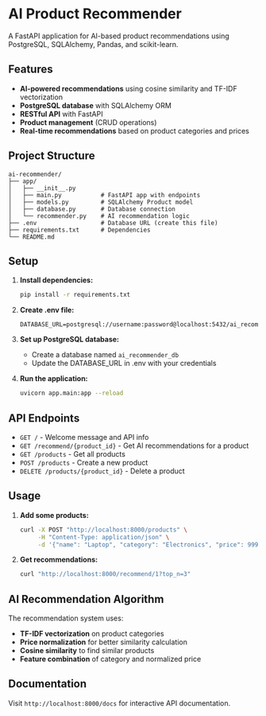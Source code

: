 # AI Product Recommender

A FastAPI application for AI-based product recommendations using PostgreSQL, SQLAlchemy, Pandas, and scikit-learn.

## Features

- **AI-powered recommendations** using cosine similarity and TF-IDF vectorization
- **PostgreSQL database** with SQLAlchemy ORM
- **RESTful API** with FastAPI
- **Product management** (CRUD operations)
- **Real-time recommendations** based on product categories and prices

## Project Structure

```
ai-recommender/
├── app/
│   ├── __init__.py
│   ├── main.py           # FastAPI app with endpoints
│   ├── models.py         # SQLAlchemy Product model
│   ├── database.py       # Database connection
│   └── recommender.py    # AI recommendation logic
├── .env                  # Database URL (create this file)
├── requirements.txt      # Dependencies
└── README.md
```

## Setup

1. **Install dependencies:**

   ```bash
   pip install -r requirements.txt
   ```

2. **Create .env file:**

   ```env
   DATABASE_URL=postgresql://username:password@localhost:5432/ai_recommender_db
   ```

3. **Set up PostgreSQL database:**

   - Create a database named `ai_recommender_db`
   - Update the DATABASE_URL in .env with your credentials

4. **Run the application:**
   ```bash
   uvicorn app.main:app --reload
   ```

## API Endpoints

- `GET /` - Welcome message and API info
- `GET /recommend/{product_id}` - Get AI recommendations for a product
- `GET /products` - Get all products
- `POST /products` - Create a new product
- `DELETE /products/{product_id}` - Delete a product

## Usage

1. **Add some products:**

   ```bash
   curl -X POST "http://localhost:8000/products" \
        -H "Content-Type: application/json" \
        -d '{"name": "Laptop", "category": "Electronics", "price": 999.99}'
   ```

2. **Get recommendations:**
   ```bash
   curl "http://localhost:8000/recommend/1?top_n=3"
   ```

## AI Recommendation Algorithm

The recommendation system uses:

- **TF-IDF vectorization** on product categories
- **Price normalization** for better similarity calculation
- **Cosine similarity** to find similar products
- **Feature combination** of category and normalized price

## Documentation

Visit `http://localhost:8000/docs` for interactive API documentation.
